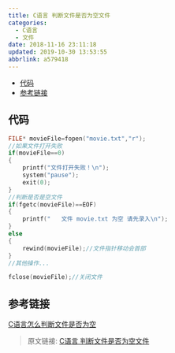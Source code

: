 ```yaml
---
title: C语言 判断文件是否为空文件
categories: 
  - C语言
  - 文件
date: 2018-11-16 23:11:18
updated: 2019-10-30 13:53:55
abbrlink: a579418
---
```

- [代码](/blog/html/a579418/#代码)
- [参考链接](/blog/html/a579418/#参考链接)

<!--more-->
<script src="https://cdn.bootcss.com/jquery/3.4.0/jquery.slim.min.js"></script>
<script>$(document).ready(function () {$(".post-body > ul:nth-child(1)").hide();});</script>

<!--end-->
## 代码 ##
```c
FILE* movieFile=fopen("movie.txt","r");
//如果文件打开失败
if(movieFile==0)
{
	printf("文件打开失败！\n");
	system("pause");
	exit(0);
}
//判断是否是空文件
if(fgetc(movieFile)==EOF)
{
	printf("   文件 movie.txt 为空 请先录入\n");	
}
else
{
	rewind(movieFile);//文件指针移动会首部
}
//其他操作...

fclose(movieFile);//关闭文件
```
## 参考链接 ##
[C语言怎么判断文件是否为空](https://blog.csdn.net/lwpping/article/details/7441950)
>原文链接: [C语言 判断文件是否为空文件](https://lanlan2017.github.io/blog/a579418/)
